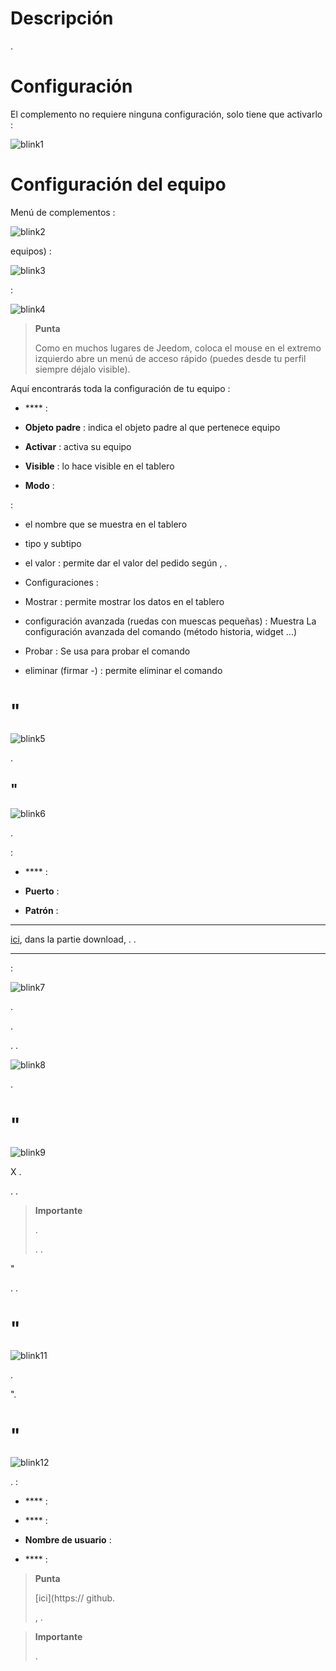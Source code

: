 Descripción 
===========

.

Configuración 
=============

El complemento no requiere ninguna configuración, solo tiene que activarlo :

![blink1](../images/blink1.png)

Configuración del equipo 
=============================


Menú de complementos :

![blink2](../images/blink2.png)


equipos) :

![blink3](../images/blink3.png)


:

![blink4](../images/blink4.png)

> **Punta**
>
> Como en muchos lugares de Jeedom, coloca el mouse en el extremo izquierdo
> abre un menú de acceso rápido (puedes
> desde tu perfil siempre déjalo visible).

Aquí encontrarás toda la configuración de tu equipo :

-   **** : 

-   **Objeto padre** : indica el objeto padre al que pertenece
    equipo

-   **Activar** : activa su equipo

-   **Visible** : lo hace visible en el tablero

-   **Modo** : 
    

 :

-   el nombre que se muestra en el tablero

-   tipo y subtipo

-   el valor : permite dar el valor del pedido según
    ,
    .

-   Configuraciones : 

-   Mostrar : permite mostrar los datos en el tablero

-   configuración avanzada (ruedas con muescas pequeñas) : Muestra
    La configuración avanzada del comando (método
    historia, widget ...)

-   Probar : Se usa para probar el comando

-   eliminar (firmar -) : permite eliminar el comando

" 
============

![blink5](../images/blink5.png)




.

" 
------------------------------

![blink6](../images/blink6.png)



.

 :

-   **** : 

-   **Puerto** : 

-   **Patrón** : 
    

 
-------------------------------------------


[ici](http://blink1.thingm.com/blink1control/), dans la partie download,
. 
.

 
--------------------------------------------

 :

![blink7](../images/blink7.png)

. 



.



. 
.

![blink8](../images/blink8.png)

.

" 
===========================

![blink9](../images/blink9.png)

 X
.




. .

> **Importante**
>
> 
> . 
> 
> . 
> .

"

. 
.

" 
===============

![blink11](../images/blink11.png)



. 

".

" 
==========

![blink12](../images/blink12.png)



. 
 :

-   **** : 
    

-   **** : 

-   **Nombre de usuario** : 
    

-   **** : 
    

> **Punta**
>
> 
> [ici](https:// github.
> 
> ,
> . 
> 
> 

> **Importante**
>
> 
> 
> .
